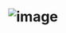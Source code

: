 # ![image](https://user-images.githubusercontent.com/57295201/85081749-d538b500-b207-11ea-8296-f1fb0607f873.png)


